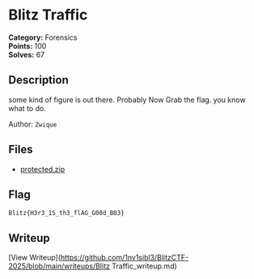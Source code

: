 # Blitz Traffic

**Category:** Forensics  
**Points:** 100  
**Solves:** 67  

## Description

some kind of figure is out there. Probably Now Grab the flag.
you know what to do.

Author: `Zwique`

## Files

- [protected.zip](https://github.com/1nv1sibl3/BlitzCTF-2025/blob/main/files/6b02a028ba2bd19601e7243e29a5234a/protected.zip)

## Flag

`Blitz{H3r3_1S_th3_flAG_G00d_B03}`

## Writeup

[View Writeup](https://github.com/1nv1sibl3/BlitzCTF-2025/blob/main/writeups/Blitz Traffic_writeup.md)

